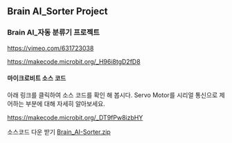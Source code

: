 ## Brain AI_Sorter Project
### Brain AI_자동 분류기 프로젝트


https://vimeo.com/631723038


https://makecode.microbit.org/_H96i8tgD2fD8


#### 마이크로비트 소스 코드
아래 링크를 클릭하여 소스 코드를 확인 해 봅시다. Servo Motor를 시리얼 통신으로 제어하는 부분에 대해 자세히 알아보세요.

https://makecode.microbit.org/_DT9fPw8izbHY


소스코드 다운 받기
[Brain_AI-Sorter.zip](https://github.com/BrainAI-Lab/AI-Project/files/8481182/Brain_AI-Sorter.zip)



